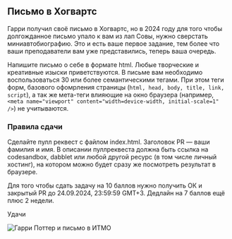 ## Письмо в Хогвартс

Гарри получил своё письмо в Хогвартс, но в 2024 году для того чтобы долгожданное письмо упало к вам из лап Совы, нужно сверстать миниавтобиографию. Это и есть ваше первое задание, тем более что ваши преподаватели вам уже представились, теперь ваша очередь. 

Напишите письмо о себе в формате html. Любые творческие и креативные изыски приветствуются. В письме вам необходимо воспользоваться 30 или более семантическими тегами. При этом теги форм, базового офомрления страницы (```html, head, body, title, link, script```), а так же мета-теги влияющие на окно браузера (например, ```<meta name="viewport" content="width=device-width, initial-scale=1" />```) не учитываются. 

### Правила сдачи
Сделайте пулл реквест с файлом index.html. Заголовок PR — ваши фамилия и имя. В описании пуллреквеста должна быть ссылка на codesandbox, dabblet или любой другой ресурс (в том числе личный хостинг), на котором можно будет сразу же посмотреть результат в браузере.

Для того чтобы сдать задачу на 10 баллов нужно получить ОК и закрытый PR до 24.09.2024, 23:59:59 GMT+3.
Дедлайн на 7 баллов ещё плюс 2 недели.

Удачи

![Гарри Поттер и письмо в ИТМО](https://i.pinimg.com/originals/60/5f/24/605f24976a653c997b7b9b39491eb8b0.webp)
